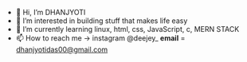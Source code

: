 - 👋 Hi, I’m DHANJYOTI
- 👀 I’m interested in building stuff that makes life easy
- 🌱 I’m currently learning linux, html, css, JavaScript, c, MERN STACK
- 📫 How to reach me -> instagram @deejey_
  **email** = dhanjyotidas00@gmail.com

<!---
itsmedeejey/itsmedeejey is a ✨ special ✨ repository because its `README.md` (this file) appears on your GitHub profile.
You can click the Preview link to take a look at your changes.
--->

